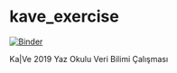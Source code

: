 # kave_exercise
[![Binder](http://mybinder.org/badge_logo.svg)](http://beta.mybinder.org/v2/gh/mkozturk/kave_exercise/master)

Ka|Ve 2019 Yaz Okulu Veri Bilimi Çalışması
